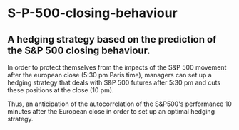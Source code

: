 # S-P-500-closing-behaviour
## A hedging strategy based on the prediction of the S&P 500 closing behaviour.

In order to protect themselves from the impacts of the S&P 500 movement after the european close (5:30 pm Paris time), managers can set up a hedging strategy that deals with S&P 500 futures after 5:30 pm and cuts these positions at the close  (10 pm). 

Thus, an anticipation of the autocorrelation of the S&P500's performance 10 minutes after the European close in order to set up an optimal hedging strategy.
